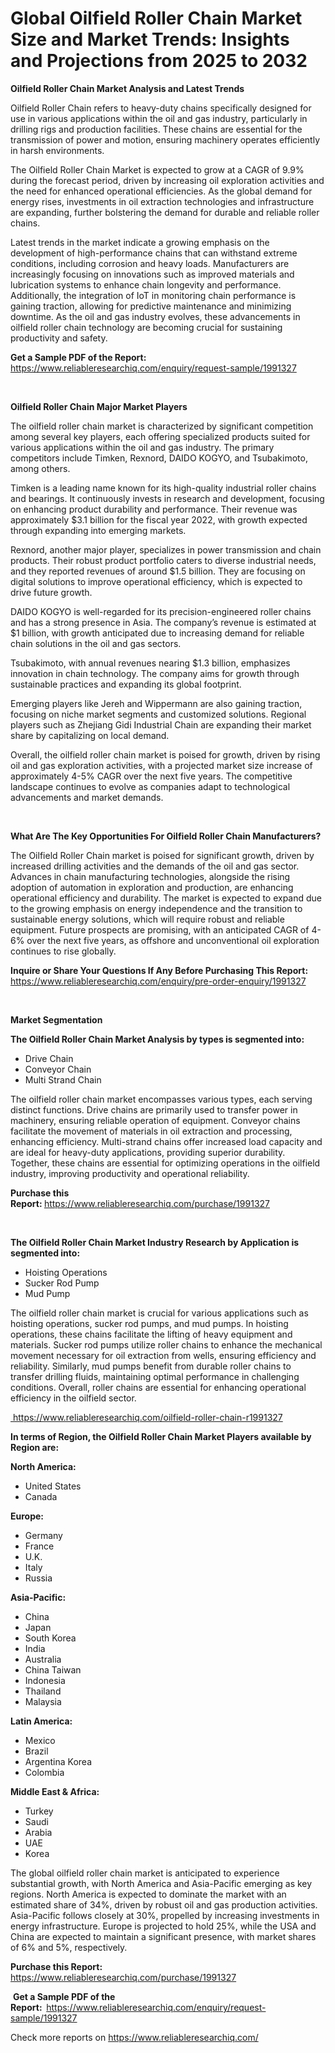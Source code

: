 <p><h1>Global Oilfield Roller Chain Market Size and Market Trends: Insights and Projections from 2025 to 2032</h1></p><p><strong>Oilfield Roller Chain Market Analysis and Latest Trends</strong></p>
<p><p>Oilfield Roller Chain refers to heavy-duty chains specifically designed for use in various applications within the oil and gas industry, particularly in drilling rigs and production facilities. These chains are essential for the transmission of power and motion, ensuring machinery operates efficiently in harsh environments.</p><p>The Oilfield Roller Chain Market is expected to grow at a CAGR of 9.9% during the forecast period, driven by increasing oil exploration activities and the need for enhanced operational efficiencies. As the global demand for energy rises, investments in oil extraction technologies and infrastructure are expanding, further bolstering the demand for durable and reliable roller chains.</p><p>Latest trends in the market indicate a growing emphasis on the development of high-performance chains that can withstand extreme conditions, including corrosion and heavy loads. Manufacturers are increasingly focusing on innovations such as improved materials and lubrication systems to enhance chain longevity and performance. Additionally, the integration of IoT in monitoring chain performance is gaining traction, allowing for predictive maintenance and minimizing downtime. As the oil and gas industry evolves, these advancements in oilfield roller chain technology are becoming crucial for sustaining productivity and safety.</p></p>
<p><strong>Get a Sample PDF of the Report:&nbsp;</strong> <a href="https://www.reliableresearchiq.com/enquiry/request-sample/1991327?utm_campaign=3350&utm_medium=2&utm_source=Github&utm_content=ia&utm_term=08042025&utm_id=oilfield-roller-chain">https://www.reliableresearchiq.com/enquiry/request-sample/1991327</a></p>
<p>&nbsp;</p>
<p><strong>Oilfield Roller Chain Major Market Players</strong></p>
<p><p>The oilfield roller chain market is characterized by significant competition among several key players, each offering specialized products suited for various applications within the oil and gas industry. The primary competitors include Timken, Rexnord, DAIDO KOGYO, and Tsubakimoto, among others.</p><p>Timken is a leading name known for its high-quality industrial roller chains and bearings. It continuously invests in research and development, focusing on enhancing product durability and performance. Their revenue was approximately $3.1 billion for the fiscal year 2022, with growth expected through expanding into emerging markets.</p><p>Rexnord, another major player, specializes in power transmission and chain products. Their robust product portfolio caters to diverse industrial needs, and they reported revenues of around $1.5 billion. They are focusing on digital solutions to improve operational efficiency, which is expected to drive future growth.</p><p>DAIDO KOGYO is well-regarded for its precision-engineered roller chains and has a strong presence in Asia. The company’s revenue is estimated at $1 billion, with growth anticipated due to increasing demand for reliable chain solutions in the oil and gas sectors.</p><p>Tsubakimoto, with annual revenues nearing $1.3 billion, emphasizes innovation in chain technology. The company aims for growth through sustainable practices and expanding its global footprint.</p><p>Emerging players like Jereh and Wippermann are also gaining traction, focusing on niche market segments and customized solutions. Regional players such as Zhejiang Gidi Industrial Chain are expanding their market share by capitalizing on local demand.</p><p>Overall, the oilfield roller chain market is poised for growth, driven by rising oil and gas exploration activities, with a projected market size increase of approximately 4-5% CAGR over the next five years. The competitive landscape continues to evolve as companies adapt to technological advancements and market demands.</p></p>
<p>&nbsp;</p>
<p><strong>What Are The Key Opportunities For Oilfield Roller Chain Manufacturers?</strong></p>
<p><p>The Oilfield Roller Chain market is poised for significant growth, driven by increased drilling activities and the demands of the oil and gas sector. Advances in chain manufacturing technologies, alongside the rising adoption of automation in exploration and production, are enhancing operational efficiency and durability. The market is expected to expand due to the growing emphasis on energy independence and the transition to sustainable energy solutions, which will require robust and reliable equipment. Future prospects are promising, with an anticipated CAGR of 4-6% over the next five years, as offshore and unconventional oil exploration continues to rise globally.</p></p>
<p><strong>Inquire or Share Your Questions If Any Before Purchasing This Report:</strong> <a href="https://www.reliableresearchiq.com/enquiry/pre-order-enquiry/1991327?utm_campaign=3350&utm_medium=2&utm_source=Github&utm_content=ia&utm_term=08042025&utm_id=oilfield-roller-chain">https://www.reliableresearchiq.com/enquiry/pre-order-enquiry/1991327</a></p>
<p>&nbsp;</p>
<p><strong>Market Segmentation</strong></p>
<p><strong>The Oilfield Roller Chain Market Analysis by types is segmented into:</strong></p>
<p><ul><li>Drive Chain</li><li>Conveyor Chain</li><li>Multi Strand Chain</li></ul></p>
<p><p>The oilfield roller chain market encompasses various types, each serving distinct functions. Drive chains are primarily used to transfer power in machinery, ensuring reliable operation of equipment. Conveyor chains facilitate the movement of materials in oil extraction and processing, enhancing efficiency. Multi-strand chains offer increased load capacity and are ideal for heavy-duty applications, providing superior durability. Together, these chains are essential for optimizing operations in the oilfield industry, improving productivity and operational reliability.</p></p>
<p><strong>Purchase this Report:&nbsp;</strong><a href="https://www.reliableresearchiq.com/purchase/1991327?utm_campaign=3350&utm_medium=2&utm_source=Github&utm_content=ia&utm_term=08042025&utm_id=oilfield-roller-chain">https://www.reliableresearchiq.com/purchase/1991327</a></p>
<p>&nbsp;</p>
<p><strong>The Oilfield Roller Chain Market Industry Research by Application is segmented into:</strong></p>
<p><ul><li>Hoisting Operations</li><li>Sucker Rod Pump</li><li>Mud Pump</li></ul></p>
<p><p>The oilfield roller chain market is crucial for various applications such as hoisting operations, sucker rod pumps, and mud pumps. In hoisting operations, these chains facilitate the lifting of heavy equipment and materials. Sucker rod pumps utilize roller chains to enhance the mechanical movement necessary for oil extraction from wells, ensuring efficiency and reliability. Similarly, mud pumps benefit from durable roller chains to transfer drilling fluids, maintaining optimal performance in challenging conditions. Overall, roller chains are essential for enhancing operational efficiency in the oilfield sector.</p></p>
<p><a href="https://www.reliableresearchiq.com/oilfield-roller-chain-r1991327?utm_campaign=3350&utm_medium=2&utm_source=Github&utm_content=ia&utm_term=08042025&utm_id=oilfield-roller-chain">&nbsp;https://www.reliableresearchiq.com/oilfield-roller-chain-r1991327</a></p>
<p><strong>In terms of Region, the Oilfield Roller Chain Market Players available by Region are:</strong></p>
<p>
    <p> <strong> North America: </strong>
        <ul>
            <li>United States</li>
            <li>Canada</li>
        </ul>
        </p> 
    <p> <strong> Europe: </strong>
        <ul>
            <li>Germany</li>
            <li>France</li>
            <li>U.K.</li>
            <li>Italy</li>
            <li>Russia</li>
        </ul>
        </p> 
    <p> <strong> Asia-Pacific: </strong>
        <ul>
            <li>China</li>
            <li>Japan</li>
            <li>South Korea</li>
            <li>India</li>
            <li>Australia</li>
            <li>China Taiwan</li>
            <li>Indonesia</li>
            <li>Thailand</li>
            <li>Malaysia</li>
        </ul>
        </p> 
    <p> <strong> Latin America: </strong>
        <ul>
            <li>Mexico</li>
            <li>Brazil</li>
            <li>Argentina Korea</li>
            <li>Colombia</li>
        </ul>
        </p> 
    <p> <strong> Middle East & Africa: </strong>
        <ul>
            <li>Turkey</li>
            <li>Saudi</li>
            <li>Arabia</li>
            <li>UAE</li>
            <li>Korea</li>
        </ul>
    </p>
    </p>
<p><p>The global oilfield roller chain market is anticipated to experience substantial growth, with North America and Asia-Pacific emerging as key regions. North America is expected to dominate the market with an estimated share of 34%, driven by robust oil and gas production activities. Asia-Pacific follows closely at 30%, propelled by increasing investments in energy infrastructure. Europe is projected to hold 25%, while the USA and China are expected to maintain a significant presence, with market shares of 6% and 5%, respectively.</p></p>
<p><strong>Purchase this Report: </strong><a href="https://www.reliableresearchiq.com/purchase/1991327?utm_campaign=3350&utm_medium=2&utm_source=Github&utm_content=ia&utm_term=08042025&utm_id=oilfield-roller-chain">https://www.reliableresearchiq.com/purchase/1991327</a></p>
<p>&nbsp;<strong>Get a Sample PDF of the Report:&nbsp;&nbsp;</strong><a href="https://www.reliableresearchiq.com/enquiry/request-sample/1991327?utm_campaign=3350&utm_medium=2&utm_source=Github&utm_content=ia&utm_term=08042025&utm_id=oilfield-roller-chain">https://www.reliableresearchiq.com/enquiry/request-sample/1991327</a></p>
<p><strong></strong></p>
<p>Check more reports on <a href="https://www.reliableresearchiq.com/?utm_campaign=3350&utm_medium=2&utm_source=Github&utm_content=ia&utm_term=08042025&utm_id=oilfield-roller-chain">https://www.reliableresearchiq.com/</a></p>
